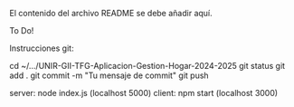 El contenido del archivo README se debe añadir aquí.

To Do!

Instrucciones git:

cd ~/.../UNIR-GII-TFG-Aplicacion-Gestion-Hogar-2024-2025
git status
git add .
git commit -m "Tu mensaje de commit"
git push

server: node index.js (localhost 5000)
client: npm start (localhost 3000)
